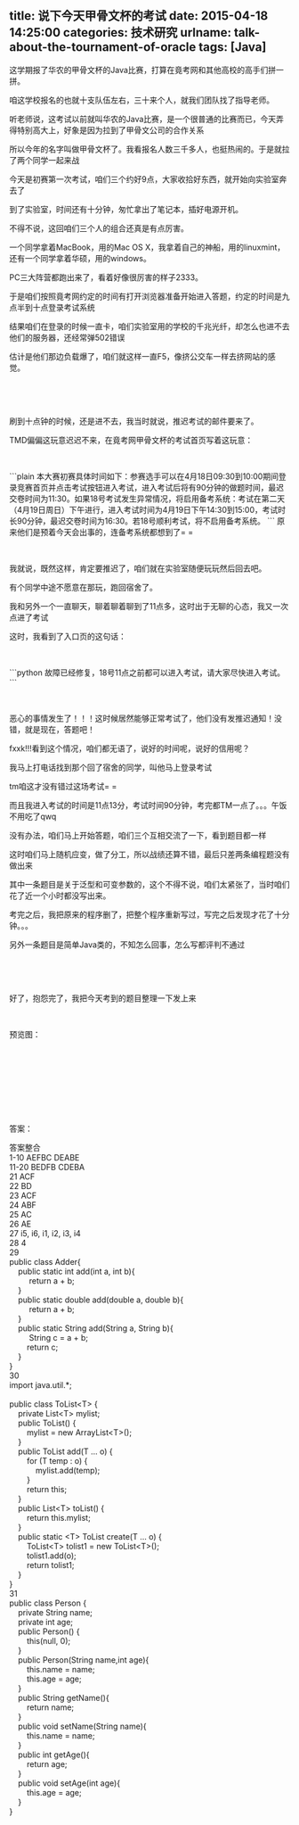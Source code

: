 title: 说下今天甲骨文杯的考试
date: 2015-04-18 14:25:00
categories: 技术研究
urlname: talk-about-the-tournament-of-oracle
tags: [Java]
---
<p>
	这学期报了华农的甲骨文杯的Java比赛，打算在竟考网和其他高校的高手们拼一拼。
</p>
<p>
	咱这学校报名的也就十支队伍左右，三十来个人，就我们团队找了指导老师。
</p>
<p>
	听老师说，这考试以前就叫华农的Java比赛，是一个很普通的比赛而已，今天弄得特别高大上，好象是因为拉到了甲骨文公司的合作关系
</p>
<p>
	所以今年的名字叫做甲骨文杯了。我看报名人数三千多人，也挺热闹的。于是就拉了两个同学一起来战
</p>
<p>
	今天是初赛第一次考试，咱们三个约好9点，大家收拾好东西，就开始向实验室奔去了
</p>
<p>
	到了实验室，时间还有十分钟，匆忙拿出了笔记本，插好电源开机。
</p>
<p>
	不得不说，这回咱们三个人的组合还真是有点厉害。
</p>
<p>
	一个同学拿着MacBook，用的Mac OS X，我拿着自己的神船，用的linuxmint，还有一个同学拿着华硕，用的windows。
</p>
<p>
	PC三大阵营都跑出来了，看着好像很厉害的样子2333。
</p>
<p>
	于是咱们按照竟考网约定的时间有打开浏览器准备开始进入答题，约定的时间是九点半到十点登录考试系统
</p>
<p>
	结果咱们在登录的时候一直卡，咱们实验室用的学校的千兆光纤，却怎么也进不去他们的服务器，还经常弹502错误
</p>
<p>
	估计是他们那边负载爆了，咱们就这样一直F5，像挤公交车一样去挤网站的感觉。
</p>
<p>
	<!--more-->
</p>
<p>
	<br />
</p>
<p>
	<br />
</p>
<p>
	刷到十点钟的时候，还是进不去，我当时就说，推迟考试的邮件要来了。
</p>
<p>
	TMD偏偏这玩意迟迟不来，在竟考网甲骨文杯的考试首页写着这玩意：
</p>
<p>
	<br />
</p>
```plain
本大赛初赛具体时间如下：参赛选手可以在4月18日09:30到10:00期间登录竞赛首页并点击考试按钮进入考试，进入考试后将有90分钟的做题时间，最迟交卷时间为11:30。如果18号考试发生异常情况，将启用备考系统：考试在第二天（4月19日周日）下午进行，进入考试时间为4月19日下午14:30到15:00，考试时长90分钟，最迟交卷时间为16:30。若18号顺利考试，将不启用备考系统。
```
原来他们是预着今天会出事的，连备考系统都想到了= =
<p>
	<br />
</p>
<p>
	我就说，既然这样，肯定要推迟了，咱们就在实验室随便玩玩然后回去吧。
</p>
<p>
	有个同学中途不愿意在那玩，跑回宿舍了。
</p>
<p>
	我和另外一个一直聊天，聊着聊着聊到了11点多，这时出于无聊的心态，我又一次点进了考试
</p>
<p>
	这时，我看到了入口页的这句话：
</p>
<p>
	<br />
</p>
```python
故障已经修复，18号11点之前都可以进入考试，请大家尽快进入考试。
```
<p>
	<br />
</p>
<p>
	恶心的事情发生了！！！这时候居然能够正常考试了，他们没有发推迟通知！没错，就是现在，答题吧！
</p>
<p>
	fxxk!!!看到这个情况，咱们都无语了，说好的时间呢，说好的信用呢？
</p>
<p>
	我马上打电话找到那个回了宿舍的同学，叫他马上登录考试
</p>
<p>
	tm咱这才没有错过这场考试= =
</p>
<p>
	而且我进入考试的时间是11点13分，考试时间90分钟，考完都TM一点了。。。午饭不用吃了qwq
</p>
<p>
	没有办法，咱们马上开始答题，咱们三个互相交流了一下，<span>看到题目都一样</span> 
</p>
<p>
	这时咱们马上随机应变，做了分工，所以战绩还算不错，最后只差两条编程题没有做出来
</p>
<p>
	其中一条题目是关于泛型和可变参数的，这个不得不说，咱们太紧张了，当时咱们花了近一个小时都没写出来。
</p>
<p>
	考完之后，我把原来的程序删了，把整个程序重新写过，写完之后发现才花了十分钟。。。
</p>
<p>
	另外一条题目是简单Java类的，不知怎么回事，怎么写都评判不通过
</p>
<p>
	<br />
</p>
<p>
	<br />
</p>
<p>
	好了，抱怨完了，我把今天考到的题目整理一下发上来
</p>
<p>
	<br />
</p>
<p>
	预览图：
</p>
<p>
	<img src="/usr/plugins/KindEditor/kindeditor/file/../../../../uploads/image/20150420/20150420234327_68653.png" alt="" /><img src="/usr/plugins/KindEditor/kindeditor/file/../../../../uploads/image/20150420/20150420234327_88245.png" alt="" /><img src="/usr/plugins/KindEditor/kindeditor/file/../../../../uploads/image/20150420/20150420234327_45045.png" alt="" /><img src="/usr/plugins/KindEditor/kindeditor/file/../../../../uploads/image/20150420/20150420234327_37731.png" alt="" /><img src="/usr/plugins/KindEditor/kindeditor/file/../../../../uploads/image/20150420/20150420234327_63384.png" alt="" /><img src="/usr/plugins/KindEditor/kindeditor/file/../../../../uploads/image/20150420/20150420234327_27618.png" alt="" /><img src="/usr/plugins/KindEditor/kindeditor/file/../../../../uploads/image/20150420/20150420234328_36398.png" alt="" /><img src="/usr/plugins/KindEditor/kindeditor/file/../../../../uploads/image/20150420/20150420234328_25568.png" alt="" /><img src="/usr/plugins/KindEditor/kindeditor/file/../../../../uploads/image/20150420/20150420234328_68965.png" alt="" /><img src="/usr/plugins/KindEditor/kindeditor/file/../../../../uploads/image/20150420/20150420234328_61373.png" alt="" /><img src="/usr/plugins/KindEditor/kindeditor/file/../../../../uploads/image/20150420/20150420234328_28239.png" alt="" /><img src="/usr/plugins/KindEditor/kindeditor/file/../../../../uploads/image/20150420/20150420234328_59950.png" alt="" /><img src="/usr/plugins/KindEditor/kindeditor/file/../../../../uploads/image/20150420/20150420234328_48213.png" alt="" /><img src="/usr/plugins/KindEditor/kindeditor/file/../../../../uploads/image/20150420/20150420234328_25688.png" alt="" /><img src="/usr/plugins/KindEditor/kindeditor/file/../../../../uploads/image/20150420/20150420234328_54729.png" alt="" /><img src="/usr/plugins/KindEditor/kindeditor/file/../../../../uploads/image/20150420/20150420234328_46019.png" alt="" /><img src="/usr/plugins/KindEditor/kindeditor/file/../../../../uploads/image/20150420/20150420234328_23781.png" alt="" /><img src="/usr/plugins/KindEditor/kindeditor/file/../../../../uploads/image/20150420/20150420234328_33922.png" alt="" /> 
</p>
<p>
	<img src="/usr/plugins/KindEditor/kindeditor/file/../../../../uploads/image/20150420/20150420234412_13045.png" alt="" /><img src="/usr/plugins/KindEditor/kindeditor/file/../../../../uploads/image/20150420/20150420234412_81817.png" alt="" /><img src="/usr/plugins/KindEditor/kindeditor/file/../../../../uploads/image/20150420/20150420234412_26587.png" alt="" /><img src="/usr/plugins/KindEditor/kindeditor/file/../../../../uploads/image/20150420/20150420234413_25230.png" alt="" /><img src="/usr/plugins/KindEditor/kindeditor/file/../../../../uploads/image/20150420/20150420234413_98440.png" alt="" /><img src="/usr/plugins/KindEditor/kindeditor/file/../../../../uploads/image/20150420/20150420234413_40615.png" alt="" /><img src="/usr/plugins/KindEditor/kindeditor/file/../../../../uploads/image/20150420/20150420234413_38142.png" alt="" /><img src="/usr/plugins/KindEditor/kindeditor/file/../../../../uploads/image/20150420/20150420234413_56594.png" alt="" /><img src="/usr/plugins/KindEditor/kindeditor/file/../../../../uploads/image/20150420/20150420234413_37894.png" alt="" /><img src="/usr/plugins/KindEditor/kindeditor/file/../../../../uploads/image/20150420/20150420234413_43552.png" alt="" /><img src="/usr/plugins/KindEditor/kindeditor/file/../../../../uploads/image/20150420/20150420234413_88317.png" alt="" /><img src="/usr/plugins/KindEditor/kindeditor/file/../../../../uploads/image/20150420/20150420234413_65510.png" alt="" /><img src="/usr/plugins/KindEditor/kindeditor/file/../../../../uploads/image/20150420/20150420234413_23735.png" alt="" /><img src="/usr/plugins/KindEditor/kindeditor/file/../../../../uploads/image/20150420/20150420234413_65703.png" alt="" /><img src="/usr/plugins/KindEditor/kindeditor/file/../../../../uploads/image/20150420/20150420234413_93414.png" alt="" /><img src="/usr/plugins/KindEditor/kindeditor/file/../../../../uploads/image/20150420/20150420234413_40910.png" alt="" /><img src="/usr/plugins/KindEditor/kindeditor/file/../../../../uploads/image/20150420/20150420234413_15646.png" alt="" /><img src="/usr/plugins/KindEditor/kindeditor/file/../../../../uploads/image/20150420/20150420234413_88506.png" alt="" /> 
</p>
<p>
	<br />
</p>
<p>
	<img src="/usr/plugins/KindEditor/kindeditor/file/../../../../uploads/image/20150420/20150420234508_90170.png" alt="" /><img src="/usr/plugins/KindEditor/kindeditor/file/../../../../uploads/image/20150420/20150420234508_89532.png" alt="" /><img src="/usr/plugins/KindEditor/kindeditor/file/../../../../uploads/image/20150420/20150420234508_19618.png" alt="" /><img src="/usr/plugins/KindEditor/kindeditor/file/../../../../uploads/image/20150420/20150420234508_14707.png" alt="" /><img src="/usr/plugins/KindEditor/kindeditor/file/../../../../uploads/image/20150420/20150420234508_28136.png" alt="" /><img src="/usr/plugins/KindEditor/kindeditor/file/../../../../uploads/image/20150420/20150420234508_74370.png" alt="" /><img src="/usr/plugins/KindEditor/kindeditor/file/../../../../uploads/image/20150420/20150420234508_45899.png" alt="" /><img src="/usr/plugins/KindEditor/kindeditor/file/../../../../uploads/image/20150420/20150420234509_21470.png" alt="" /> 
</p>
<p>
	<br />
</p>
<p>
	<br />
</p>
<p>
	答案：
</p>
<p>
	答案整合<br />
1-10 AEFBC DEABE<br />
11-20 BEDFB CDEBA<br />
21 ACF<br />
22 BD<br />
23 ACF<br />
24 ABF<br />
25 AC<br />
26 AE<br />
27 i5, i6, i1, i2, i3, i4<br />
28 4<br />
29<br />
public class Adder{<br />
&nbsp;&nbsp;&nbsp; public static int add(int a, int b){<br />
&nbsp;&nbsp;&nbsp; &nbsp;&nbsp;&nbsp; &nbsp;return a + b;&nbsp; &nbsp;<br />
&nbsp;&nbsp;&nbsp; }<br />
&nbsp;&nbsp;&nbsp; public static double add(double a, double b){<br />
&nbsp;&nbsp;&nbsp; &nbsp;&nbsp;&nbsp; &nbsp;return a + b;&nbsp; &nbsp;<br />
&nbsp;&nbsp;&nbsp; }<br />
&nbsp;&nbsp;&nbsp; public static String add(String a, String b){<br />
&nbsp;&nbsp;&nbsp; &nbsp;&nbsp;&nbsp; &nbsp;String c = a + b;<br />
&nbsp;&nbsp;&nbsp;&nbsp;&nbsp;&nbsp;&nbsp; return c;<br />
&nbsp;&nbsp;&nbsp; }<br />
}<br />
30<br />
import java.util.*;<br />
<br />
public class ToList&lt;T&gt; {<br />
&nbsp;&nbsp;&nbsp; private List&lt;T&gt; mylist;<br />
&nbsp;&nbsp;&nbsp; public ToList() {<br />
&nbsp;&nbsp;&nbsp;&nbsp;&nbsp;&nbsp;&nbsp; mylist = new ArrayList&lt;T&gt;();<br />
&nbsp;&nbsp;&nbsp; }<br />
&nbsp;&nbsp;&nbsp; public ToList add(T ... o) {<br />
&nbsp;&nbsp;&nbsp;&nbsp;&nbsp;&nbsp;&nbsp; for (T temp : o) {<br />
&nbsp;&nbsp;&nbsp;&nbsp;&nbsp;&nbsp;&nbsp;&nbsp;&nbsp;&nbsp;&nbsp; mylist.add(temp);<br />
&nbsp;&nbsp;&nbsp;&nbsp;&nbsp;&nbsp;&nbsp; }<br />
&nbsp;&nbsp;&nbsp;&nbsp;&nbsp;&nbsp;&nbsp; return this;<br />
&nbsp;&nbsp;&nbsp; }<br />
&nbsp;&nbsp;&nbsp; public List&lt;T&gt; toList() {<br />
&nbsp;&nbsp;&nbsp;&nbsp;&nbsp;&nbsp;&nbsp; return this.mylist;<br />
&nbsp;&nbsp;&nbsp; }<br />
&nbsp;&nbsp;&nbsp; public static &lt;T&gt; ToList create(T ... o) {<br />
&nbsp;&nbsp;&nbsp;&nbsp;&nbsp;&nbsp;&nbsp; ToList&lt;T&gt; tolist1 = new ToList&lt;T&gt;();<br />
&nbsp;&nbsp;&nbsp;&nbsp;&nbsp;&nbsp;&nbsp; tolist1.add(o);<br />
&nbsp;&nbsp;&nbsp;&nbsp;&nbsp;&nbsp;&nbsp; return tolist1;<br />
&nbsp;&nbsp;&nbsp; }<br />
}<br />
31<br />
public class Person {<br />
&nbsp;&nbsp;&nbsp; private String name;<br />
&nbsp;&nbsp;&nbsp; private int age;<br />
&nbsp;&nbsp;&nbsp; public Person() {<br />
&nbsp;&nbsp;&nbsp;&nbsp;&nbsp;&nbsp;&nbsp; this(null, 0);<br />
&nbsp;&nbsp;&nbsp; }<br />
&nbsp;&nbsp;&nbsp; public Person(String name,int age){<br />
&nbsp;&nbsp;&nbsp;&nbsp;&nbsp;&nbsp;&nbsp; this.name = name;<br />
&nbsp;&nbsp;&nbsp;&nbsp;&nbsp;&nbsp;&nbsp; this.age = age;<br />
&nbsp;&nbsp;&nbsp; }<br />
&nbsp;&nbsp;&nbsp; public String getName(){<br />
&nbsp;&nbsp;&nbsp;&nbsp;&nbsp;&nbsp;&nbsp; return name;<br />
&nbsp;&nbsp;&nbsp; }<br />
&nbsp;&nbsp;&nbsp; public void setName(String name){<br />
&nbsp;&nbsp;&nbsp;&nbsp;&nbsp;&nbsp;&nbsp; this.name = name;<br />
&nbsp;&nbsp;&nbsp; }<br />
&nbsp;&nbsp;&nbsp; public int getAge(){<br />
&nbsp;&nbsp;&nbsp;&nbsp;&nbsp;&nbsp;&nbsp; return age;<br />
&nbsp;&nbsp;&nbsp; }<br />
&nbsp;&nbsp;&nbsp; public void setAge(int age){<br />
&nbsp;&nbsp;&nbsp;&nbsp;&nbsp;&nbsp;&nbsp; this.age = age;<br />
&nbsp;&nbsp;&nbsp; }<br />
}
</p>
<p>
	<br />
</p>
